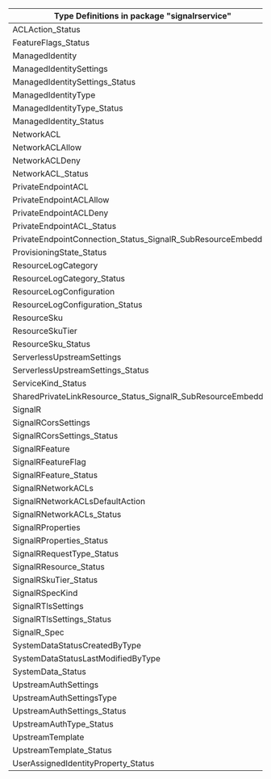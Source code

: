 | Type Definitions in package "signalrservice"                 | v1alpha1api20211001 | v1beta20211001 |
|--------------------------------------------------------------|---------------------|----------------|
| ACLAction_Status                                             | v1alpha1api20211001 | v1beta20211001 |
| FeatureFlags_Status                                          | v1alpha1api20211001 | v1beta20211001 |
| ManagedIdentity                                              | v1alpha1api20211001 | v1beta20211001 |
| ManagedIdentitySettings                                      | v1alpha1api20211001 | v1beta20211001 |
| ManagedIdentitySettings_Status                               | v1alpha1api20211001 | v1beta20211001 |
| ManagedIdentityType                                          | v1alpha1api20211001 | v1beta20211001 |
| ManagedIdentityType_Status                                   | v1alpha1api20211001 | v1beta20211001 |
| ManagedIdentity_Status                                       | v1alpha1api20211001 | v1beta20211001 |
| NetworkACL                                                   | v1alpha1api20211001 | v1beta20211001 |
| NetworkACLAllow                                              | v1alpha1api20211001 | v1beta20211001 |
| NetworkACLDeny                                               | v1alpha1api20211001 | v1beta20211001 |
| NetworkACL_Status                                            | v1alpha1api20211001 | v1beta20211001 |
| PrivateEndpointACL                                           | v1alpha1api20211001 | v1beta20211001 |
| PrivateEndpointACLAllow                                      | v1alpha1api20211001 | v1beta20211001 |
| PrivateEndpointACLDeny                                       | v1alpha1api20211001 | v1beta20211001 |
| PrivateEndpointACL_Status                                    | v1alpha1api20211001 | v1beta20211001 |
| PrivateEndpointConnection_Status_SignalR_SubResourceEmbedded | v1alpha1api20211001 | v1beta20211001 |
| ProvisioningState_Status                                     | v1alpha1api20211001 | v1beta20211001 |
| ResourceLogCategory                                          | v1alpha1api20211001 | v1beta20211001 |
| ResourceLogCategory_Status                                   | v1alpha1api20211001 | v1beta20211001 |
| ResourceLogConfiguration                                     | v1alpha1api20211001 | v1beta20211001 |
| ResourceLogConfiguration_Status                              | v1alpha1api20211001 | v1beta20211001 |
| ResourceSku                                                  | v1alpha1api20211001 | v1beta20211001 |
| ResourceSkuTier                                              | v1alpha1api20211001 | v1beta20211001 |
| ResourceSku_Status                                           | v1alpha1api20211001 | v1beta20211001 |
| ServerlessUpstreamSettings                                   | v1alpha1api20211001 | v1beta20211001 |
| ServerlessUpstreamSettings_Status                            | v1alpha1api20211001 | v1beta20211001 |
| ServiceKind_Status                                           | v1alpha1api20211001 | v1beta20211001 |
| SharedPrivateLinkResource_Status_SignalR_SubResourceEmbedded | v1alpha1api20211001 | v1beta20211001 |
| SignalR                                                      | v1alpha1api20211001 | v1beta20211001 |
| SignalRCorsSettings                                          | v1alpha1api20211001 | v1beta20211001 |
| SignalRCorsSettings_Status                                   | v1alpha1api20211001 | v1beta20211001 |
| SignalRFeature                                               | v1alpha1api20211001 | v1beta20211001 |
| SignalRFeatureFlag                                           | v1alpha1api20211001 | v1beta20211001 |
| SignalRFeature_Status                                        | v1alpha1api20211001 | v1beta20211001 |
| SignalRNetworkACLs                                           | v1alpha1api20211001 | v1beta20211001 |
| SignalRNetworkACLsDefaultAction                              | v1alpha1api20211001 | v1beta20211001 |
| SignalRNetworkACLs_Status                                    | v1alpha1api20211001 | v1beta20211001 |
| SignalRProperties                                            | v1alpha1api20211001 | v1beta20211001 |
| SignalRProperties_Status                                     | v1alpha1api20211001 | v1beta20211001 |
| SignalRRequestType_Status                                    | v1alpha1api20211001 | v1beta20211001 |
| SignalRResource_Status                                       | v1alpha1api20211001 | v1beta20211001 |
| SignalRSkuTier_Status                                        | v1alpha1api20211001 | v1beta20211001 |
| SignalRSpecKind                                              | v1alpha1api20211001 | v1beta20211001 |
| SignalRTlsSettings                                           | v1alpha1api20211001 | v1beta20211001 |
| SignalRTlsSettings_Status                                    | v1alpha1api20211001 | v1beta20211001 |
| SignalR_Spec                                                 | v1alpha1api20211001 | v1beta20211001 |
| SystemDataStatusCreatedByType                                | v1alpha1api20211001 | v1beta20211001 |
| SystemDataStatusLastModifiedByType                           | v1alpha1api20211001 | v1beta20211001 |
| SystemData_Status                                            | v1alpha1api20211001 | v1beta20211001 |
| UpstreamAuthSettings                                         | v1alpha1api20211001 | v1beta20211001 |
| UpstreamAuthSettingsType                                     | v1alpha1api20211001 | v1beta20211001 |
| UpstreamAuthSettings_Status                                  | v1alpha1api20211001 | v1beta20211001 |
| UpstreamAuthType_Status                                      | v1alpha1api20211001 | v1beta20211001 |
| UpstreamTemplate                                             | v1alpha1api20211001 | v1beta20211001 |
| UpstreamTemplate_Status                                      | v1alpha1api20211001 | v1beta20211001 |
| UserAssignedIdentityProperty_Status                          | v1alpha1api20211001 | v1beta20211001 |
